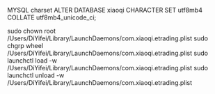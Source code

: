 MYSQL charset
ALTER DATABASE xiaoqi CHARACTER SET utf8mb4 COLLATE utf8mb4_unicode_ci;

sudo chown root /Users/DiYifei/Library/LaunchDaemons/com.xiaoqi.etrading.plist
sudo chgrp wheel /Users/DiYifei/Library/LaunchDaemons/com.xiaoqi.etrading.plist
sudo launchctl load -w /Users/DiYifei/Library/LaunchDaemons/com.xiaoqi.etrading.plist
sudo launchctl unload -w /Users/DiYifei/Library/LaunchDaemons/com.xiaoqi.etrading.plist
